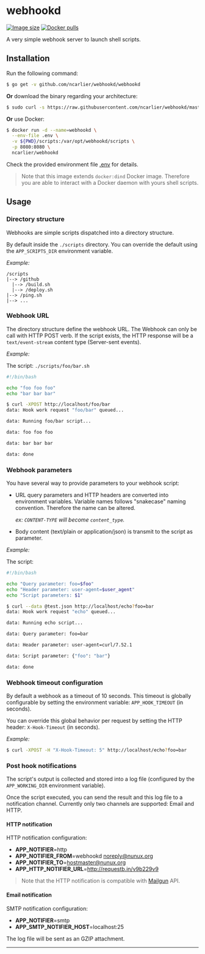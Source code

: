 # webhookd

[![Image size](https://img.shields.io/imagelayers/image-size/ncarlier/webhookd/latest.svg)](https://hub.docker.com/r/ncarlier/webhookd/)
[![Docker pulls](https://img.shields.io/docker/pulls/ncarlier/webhookd.svg)](https://hub.docker.com/r/ncarlier/webhookd/)

A very simple webhook server to launch shell scripts.

## Installation

Run the following command:

```bash
$ go get -v github.com/ncarlier/webhookd/webhookd
```

**Or** download the binary regarding your architecture:

```bash
$ sudo curl -s https://raw.githubusercontent.com/ncarlier/webhookd/master/install.sh | sh
```

**Or** use Docker:

```bash
$ docker run -d --name=webhookd \
  --env-file .env \
  -v ${PWD}/scripts:/var/opt/webhookd/scripts \
  -p 8080:8080 \
  ncarlier/webhookd
```

Check the provided environment file [.env](.env) for details.

> Note that this image extends `docker:dind` Docker image. Therefore you are
> able to interact with a Docker daemon with yours shell scripts.

## Usage

### Directory structure

Webhooks are simple scripts dispatched into a directory structure.

By default inside the `./scripts` directory.
You can override the default using the `APP_SCRIPTS_DIR` environment variable.

*Example:*

```
/scripts
|--> /github
  |--> /build.sh
  |--> /deploy.sh
|--> /ping.sh
|--> ...
```

### Webhook URL

The directory structure define the webhook URL.
The Webhook can only be call with HTTP POST verb.
If the script exists, the HTTP response will be a `text/event-stream` content
type (Server-sent events).

*Example:*

The script: `./scripts/foo/bar.sh`

```bash
#!/bin/bash

echo "foo foo foo"
echo "bar bar bar"
```

```bash
$ curl -XPOST http://localhost/foo/bar
data: Hook work request "foo/bar" queued...

data: Running foo/bar script...

data: foo foo foo

data: bar bar bar

data: done
```

### Webhook parameters

You have several way to provide parameters to your webhook script:

- URL query parameters and HTTP headers are converted into environment
  variables.
  Variable names follows "snakecase" naming convention.
  Therefore the name can be altered.

  *ex: `CONTENT-TYPE` will become `content_type`.*

- Body content (text/plain or application/json) is transmit to the script as
  parameter.

*Example:*

The script:

```bash
#!/bin/bash

echo "Query parameter: foo=$foo"
echo "Header parameter: user-agent=$user_agent"
echo "Script parameters: $1"
```

```bash
$ curl --data @test.json http://localhost/echo?foo=bar
data: Hook work request "echo" queued...

data: Running echo script...

data: Query parameter: foo=bar

data: Header parameter: user-agent=curl/7.52.1

data: Script parameter: {"foo": "bar"}

data: done
```

### Webhook timeout configuration

By default a webhook as a timeout of 10 seconds.
This timeout is globally configurable by setting the environment variable:
`APP_HOOK_TIMEOUT` (in seconds).

You can override this global behavior per request by setting the HTTP header:
`X-Hook-Timeout` (in seconds).

*Example:*

```bash
$ curl -XPOST -H "X-Hook-Timeout: 5" http://localhost/echo?foo=bar
```

### Post hook notifications

The script's output is collected and stored into a log file (configured by the
`APP_WORKING_DIR` environment variable).

Once the script executed, you can send the result and this log file to a
notification channel. Currently only two channels are supported: Email and HTTP.

#### HTTP notification

HTTP notification configuration:

- **APP_NOTIFIER**=http
- **APP_NOTIFIER_FROM**=webhookd <noreply@nunux.org>
- **APP_NOTIFIER_TO**=hostmaster@nunux.org
- **APP_HTTP_NOTIFIER_URL**=http://requestb.in/v9b229v9

> Note that the HTTP notification is compatible with
[Mailgun](https://mailgun.com) API.

#### Email notification

SMTP notification configuration:

- **APP_NOTIFIER**=smtp
- **APP_SMTP_NOTIFIER_HOST**=localhost:25

The log file will be sent as an GZIP attachment.

---


